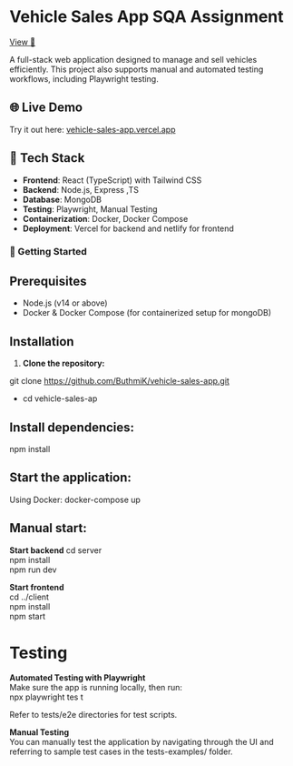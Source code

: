 # Vehicle Sales App SQA Assignment 

[View  📄 ](docs/2025-S1-IT4100-Assignment.pdf)


A full-stack web application designed to manage and sell vehicles efficiently. This project also supports manual and automated testing workflows, including Playwright testing.

## 🌐 Live Demo

Try it out here: [vehicle-sales-app.vercel.app](https://vehicle-sales-app.vercel.app)

## 🧰 Tech Stack

- **Frontend**: React (TypeScript) with Tailwind CSS
- **Backend**: Node.js, Express ,TS
- **Database**: MongoDB
- **Testing**: Playwright, Manual Testing
- **Containerization**: Docker, Docker Compose
- **Deployment**: Vercel for backend and netlify for frontend



### 🚀 Getting Started

## Prerequisites

- Node.js (v14 or above) <br>
- Docker & Docker Compose (for containerized setup for mongoDB)

## Installation

1. **Clone the repository:**

git clone https://github.com/ButhmiK/vehicle-sales-app.git <br>
- cd vehicle-sales-ap


## Install dependencies:

npm install

## Start the application:

Using Docker: docker-compose up  <br>

## Manual start:

**Start backend**
cd server <br>
npm install <br>
npm run dev

**Start frontend** <br>
cd ../client <br>
npm install <br>
npm start


#  Testing
**Automated Testing with Playwright** <br> 
Make sure the app is running locally, then run: <br>
npx playwright tes t<br>

Refer to tests/e2e directories for test scripts.

**Manual Testing** <br>
You can manually test the application by navigating through the UI and referring to sample test cases in the tests-examples/ folder.






